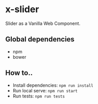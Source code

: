 # x-slider

Slider as a Vanilla Web Component.

## Global dependencies
- npm
- bower

## How to..
- Install dependencies: `npm run install`
- Run local serve: `npm run start`
- Run tests: `npm run tests`